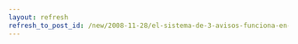 ```yaml
---
layout: refresh
refresh_to_post_id: /new/2008-11-28/el-sistema-de-3-avisos-funciona-en-uk.html
---
```

